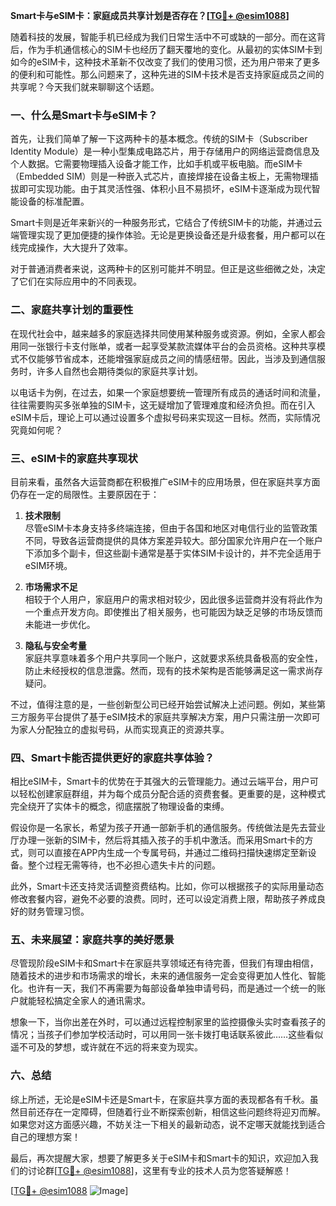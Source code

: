 **Smart卡与eSIM卡：家庭成员共享计划是否存在？[[TG💪+ @esim1088](https://t.me/s/esim1088)]**

随着科技的发展，智能手机已经成为我们日常生活中不可或缺的一部分。而在这背后，作为手机通信核心的SIM卡也经历了翻天覆地的变化。从最初的实体SIM卡到如今的eSIM卡，这种技术革新不仅改变了我们的使用习惯，还为用户带来了更多的便利和可能性。那么问题来了，这种先进的SIM卡技术是否支持家庭成员之间的共享呢？今天我们就来聊聊这个话题。

### **一、什么是Smart卡与eSIM卡？**

首先，让我们简单了解一下这两种卡的基本概念。传统的SIM卡（Subscriber Identity Module）是一种小型集成电路芯片，用于存储用户的网络运营商信息及个人数据。它需要物理插入设备才能工作，比如手机或平板电脑。而eSIM卡（Embedded SIM）则是一种嵌入式芯片，直接焊接在设备主板上，无需物理插拔即可实现功能。由于其灵活性强、体积小且不易损坏，eSIM卡逐渐成为现代智能设备的标准配置。

Smart卡则是近年来新兴的一种服务形式，它结合了传统SIM卡的功能，并通过云端管理实现了更加便捷的操作体验。无论是更换设备还是升级套餐，用户都可以在线完成操作，大大提升了效率。

对于普通消费者来说，这两种卡的区别可能并不明显。但正是这些细微之处，决定了它们在实际应用中的不同表现。

### **二、家庭共享计划的重要性**

在现代社会中，越来越多的家庭选择共同使用某种服务或资源。例如，全家人都会用同一张银行卡支付账单，或者一起享受某款流媒体平台的会员资格。这种共享模式不仅能够节省成本，还能增强家庭成员之间的情感纽带。因此，当涉及到通信服务时，许多人自然也会期待类似的家庭共享计划。

以电话卡为例，在过去，如果一个家庭想要统一管理所有成员的通话时间和流量，往往需要购买多张单独的SIM卡，这无疑增加了管理难度和经济负担。而在引入eSIM卡后，理论上可以通过设置多个虚拟号码来实现这一目标。然而，实际情况究竟如何呢？

### **三、eSIM卡的家庭共享现状**

目前来看，虽然各大运营商都在积极推广eSIM卡的应用场景，但在家庭共享方面仍存在一定的局限性。主要原因在于：

1. **技术限制**  
   尽管eSIM卡本身支持多终端连接，但由于各国和地区对电信行业的监管政策不同，导致各运营商提供的具体方案差异较大。部分国家允许用户在一个账户下添加多个副卡，但这些副卡通常是基于实体SIM卡设计的，并不完全适用于eSIM环境。

2. **市场需求不足**  
   相较于个人用户，家庭用户的需求相对较少，因此很多运营商并没有将此作为一个重点开发方向。即使推出了相关服务，也可能因为缺乏足够的市场反馈而未能进一步优化。

3. **隐私与安全考量**  
   家庭共享意味着多个用户共享同一个账户，这就要求系统具备极高的安全性，防止未经授权的信息泄露。然而，现有的技术架构是否能够满足这一需求尚存疑问。

不过，值得注意的是，一些创新型公司已经开始尝试解决上述问题。例如，某些第三方服务平台提供了基于eSIM技术的家庭共享解决方案，用户只需注册一次即可为家人分配独立的虚拟号码，从而实现真正的资源共享。

### **四、Smart卡能否提供更好的家庭共享体验？**

相比eSIM卡，Smart卡的优势在于其强大的云管理能力。通过云端平台，用户可以轻松创建家庭群组，并为每个成员分配合适的资费套餐。更重要的是，这种模式完全绕开了实体卡的概念，彻底摆脱了物理设备的束缚。

假设你是一名家长，希望为孩子开通一部新手机的通信服务。传统做法是先去营业厅办理一张新的SIM卡，然后将其插入孩子的手机中激活。而采用Smart卡的方式，则可以直接在APP内生成一个专属号码，并通过二维码扫描快速绑定至新设备。整个过程无需等待，也不必担心遗失卡片的问题。

此外，Smart卡还支持灵活调整资费结构。比如，你可以根据孩子的实际用量动态修改套餐内容，避免不必要的浪费。同时，还可以设定消费上限，帮助孩子养成良好的财务管理习惯。

### **五、未来展望：家庭共享的美好愿景**

尽管现阶段eSIM卡和Smart卡在家庭共享领域还有待完善，但我们有理由相信，随着技术的进步和市场需求的增长，未来的通信服务一定会变得更加人性化、智能化。也许有一天，我们不再需要为每部设备单独申请号码，而是通过一个统一的账户就能轻松搞定全家人的通讯需求。

想象一下，当你出差在外时，可以通过远程控制家里的监控摄像头实时查看孩子的情况；当孩子们参加学校活动时，可以用同一张卡拨打电话联系彼此……这些看似遥不可及的梦想，或许就在不远的将来变为现实。

### **六、总结**

综上所述，无论是eSIM卡还是Smart卡，在家庭共享方面的表现都各有千秋。虽然目前还存在一定障碍，但随着行业不断探索创新，相信这些问题终将迎刃而解。如果您对这方面感兴趣，不妨关注一下相关的最新动态，说不定哪天就能找到适合自己的理想方案！

最后，再次提醒大家，想要了解更多关于eSIM卡和Smart卡的知识，欢迎加入我们的讨论群[[TG💪+ @esim1088](https://t.me/s/esim1088)]，这里有专业的技术人员为您答疑解惑！  

[[TG💪+ @esim1088](https://t.me/s/esim1088) ![Image](https://i.postimg.cc/4NQfJmqS/Snipaste-2025-05-13-00-14-12.png)]